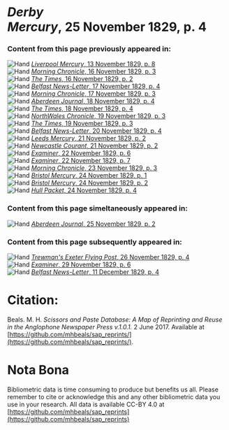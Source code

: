 # *Derby Mercury*, 25 November 1829, p. 4  
  
### Content from this page previously appeared in:  
![Hand](http://scissorsandpaste.net/wp-content/uploads/2017/06/smallhandpointer.png) [*Liverpool Mercury*, 13 November 1829, p. 8](https://mhbeals.github.io/sap_html/Liverpool-Mercury/Liverpool-Mercury-13-November-1829-p-8)  
![Hand](http://scissorsandpaste.net/wp-content/uploads/2017/06/smallhandpointer.png) [*Morning Chronicle*, 16 November 1829, p. 3](https://mhbeals.github.io/sap_html/Morning-Chronicle/Morning-Chronicle-16-November-1829-p-3)  
![Hand](http://scissorsandpaste.net/wp-content/uploads/2017/06/smallhandpointer.png) [*The Times*, 16 November 1829, p. 2](https://mhbeals.github.io/sap_html/The-Times/The-Times-16-November-1829-p-2)  
![Hand](http://scissorsandpaste.net/wp-content/uploads/2017/06/smallhandpointer.png) [*Belfast News-Letter*, 17 November 1829, p. 4](https://mhbeals.github.io/sap_html/Belfast-News-Letter/Belfast-News-Letter-17-November-1829-p-4)  
![Hand](http://scissorsandpaste.net/wp-content/uploads/2017/06/smallhandpointer.png) [*Morning Chronicle*, 17 November 1829, p. 3](https://mhbeals.github.io/sap_html/Morning-Chronicle/Morning-Chronicle-17-November-1829-p-3)  
![Hand](http://scissorsandpaste.net/wp-content/uploads/2017/06/smallhandpointer.png) [*Aberdeen Journal*, 18 November 1829, p. 4](https://mhbeals.github.io/sap_html/Aberdeen-Journal/Aberdeen-Journal-18-November-1829-p-4)  
![Hand](http://scissorsandpaste.net/wp-content/uploads/2017/06/smallhandpointer.png) [*The Times*, 18 November 1829, p. 4](https://mhbeals.github.io/sap_html/The-Times/The-Times-18-November-1829-p-4)  
![Hand](http://scissorsandpaste.net/wp-content/uploads/2017/06/smallhandpointer.png) [*NorthWales Chronicle*, 19 November 1829, p. 3](https://mhbeals.github.io/sap_html/NorthWales-Chronicle/NorthWales-Chronicle-19-November-1829-p-3)  
![Hand](http://scissorsandpaste.net/wp-content/uploads/2017/06/smallhandpointer.png) [*The Times*, 19 November 1829, p. 3](https://mhbeals.github.io/sap_html/The-Times/The-Times-19-November-1829-p-3)  
![Hand](http://scissorsandpaste.net/wp-content/uploads/2017/06/smallhandpointer.png) [*Belfast News-Letter*, 20 November 1829, p. 4](https://mhbeals.github.io/sap_html/Belfast-News-Letter/Belfast-News-Letter-20-November-1829-p-4)  
![Hand](http://scissorsandpaste.net/wp-content/uploads/2017/06/smallhandpointer.png) [*Leeds Mercury*, 21 November 1829, p. 2](https://mhbeals.github.io/sap_html/Leeds-Mercury/Leeds-Mercury-21-November-1829-p-2)  
![Hand](http://scissorsandpaste.net/wp-content/uploads/2017/06/smallhandpointer.png) [*Newcastle Courant*, 21 November 1829, p. 2](https://mhbeals.github.io/sap_html/Newcastle-Courant/Newcastle-Courant-21-November-1829-p-2)  
![Hand](http://scissorsandpaste.net/wp-content/uploads/2017/06/smallhandpointer.png) [*Examiner*, 22 November 1829, p. 6](https://mhbeals.github.io/sap_html/Examiner/Examiner-22-November-1829-p-6)  
![Hand](http://scissorsandpaste.net/wp-content/uploads/2017/06/smallhandpointer.png) [*Examiner*, 22 November 1829, p. 7](https://mhbeals.github.io/sap_html/Examiner/Examiner-22-November-1829-p-7)  
![Hand](http://scissorsandpaste.net/wp-content/uploads/2017/06/smallhandpointer.png) [*Morning Chronicle*, 23 November 1829, p. 3](https://mhbeals.github.io/sap_html/Morning-Chronicle/Morning-Chronicle-23-November-1829-p-3)  
![Hand](http://scissorsandpaste.net/wp-content/uploads/2017/06/smallhandpointer.png) [*Bristol Mercury*, 24 November 1829, p. 1](https://mhbeals.github.io/sap_html/Bristol-Mercury/Bristol-Mercury-24-November-1829-p-1)  
![Hand](http://scissorsandpaste.net/wp-content/uploads/2017/06/smallhandpointer.png) [*Bristol Mercury*, 24 November 1829, p. 2](https://mhbeals.github.io/sap_html/Bristol-Mercury/Bristol-Mercury-24-November-1829-p-2)  
![Hand](http://scissorsandpaste.net/wp-content/uploads/2017/06/smallhandpointer.png) [*Hull Packet*, 24 November 1829, p. 4](https://mhbeals.github.io/sap_html/Hull-Packet/Hull-Packet-24-November-1829-p-4)  
  
### Content from this page simeltaneously appeared in:  
![Hand](http://scissorsandpaste.net/wp-content/uploads/2017/06/smallhandpointer.png) [*Aberdeen Journal*, 25 November 1829, p. 2](https://mhbeals.github.io/sap_html/Aberdeen-Journal/Aberdeen-Journal-25-November-1829-p-2)  
  
### Content from this page subsequently appeared in:  
![Hand](http://scissorsandpaste.net/wp-content/uploads/2017/06/smallhandpointer.png) [*Trewman's Exeter Flying Post*, 26 November 1829, p. 4](https://mhbeals.github.io/sap_html/Trewman's-Exeter-Flying-Post/Trewman's-Exeter-Flying-Post-26-November-1829-p-4)  
![Hand](http://scissorsandpaste.net/wp-content/uploads/2017/06/smallhandpointer.png) [*Examiner*, 29 November 1829, p. 6](https://mhbeals.github.io/sap_html/Examiner/Examiner-29-November-1829-p-6)  
![Hand](http://scissorsandpaste.net/wp-content/uploads/2017/06/smallhandpointer.png) [*Belfast News-Letter*, 11 December 1829, p. 4](https://mhbeals.github.io/sap_html/Belfast-News-Letter/Belfast-News-Letter-11-December-1829-p-4)  


# Citation: 

Beals. M. H. *Scissors and Paste Database: A Map of Reprinting and Reuse in the Anglophone Newspaper Press v.1.0.1.* 2 June 2017. Available at [https://github.com/mhbeals/sap_reprints/](https://github.com/mhbeals/sap_reprints/). 

# Nota Bona

Bibliometric data is time consuming to produce but benefits us all. Please remember to cite or acknowledge this and any other bibliometric data you use in your research. All data is available CC-BY 4.0 at [https://github.com/mhbeals/sap_reprints](https://github.com/mhbeals/sap_reprints)